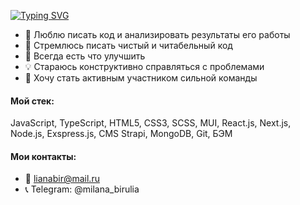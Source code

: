 [![Typing SVG](https://readme-typing-svg.herokuapp.com?color=%#428bca&lines=Привет+всем,+меня+зовут+Милана!+👋)](https://git.io/typing-svg)

* :green_heart: Люблю писать код и анализировать результаты его работы
* :memo: Стремлюсь писать чистый и читабельный код
* :wrench: Всегда есть что улучшить 
* :bulb: Стараюсь конструктивно справляться с проблемами
* :rocket: Хочу стать активным участником сильной команды

#### Мой стек:
JavaScript, TypeScript, HTML5, CSS3, SCSS, MUI, React.js, Next.js, Node.js, Exspress.js, CMS Strapi, MongoDB, Git, БЭМ

#### Мои контакты:
* :e-mail: lianabir@mail.ru
* :telephone_receiver: Telegram: @milana_birulia
